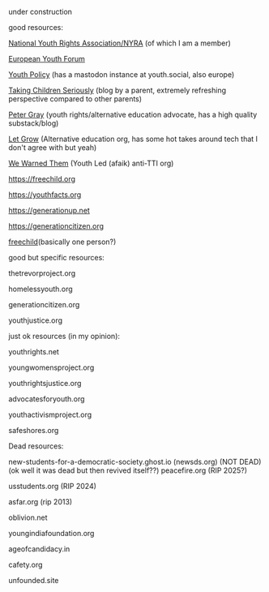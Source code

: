 under construction

good resources:

[National Youth Rights Association/NYRA](youthrights.org) (of which I am a member)

[European Youth Forum](youthforum.org)

[Youth Policy](youthpolicy.org) (has a mastodon instance at youth.social, also europe)

[Taking Children Seriously](takingchildrenseriously.com) (blog by a parent, extremely refreshing perspective compared to other parents)

[Peter Gray](https://www.petergray.org/) (youth rights/alternative education advocate, has a high quality substack/blog)

[Let Grow](letgrow.org) (Alternative education org, has some hot takes around tech that I don't agree with but yeah)

[We Warned Them](wewarnedthem.org) (Youth Led (afaik) anti-TTI org)

https://freechild.org

https://youthfacts.org

https://generationup.net

https://generationcitizen.org

[freechild](freechild.org)(basically one person?)

good but specific resources:

thetrevorproject.org

homelessyouth.org

generationcitizen.org

youthjustice.org

just ok resources (in my opinion):

youthrights.net

youngwomensproject.org

youthrightsjustice.org

advocatesforyouth.org

youthactivismproject.org

safeshores.org

Dead resources:

new-students-for-a-democratic-society.ghost.io (newsds.org) (NOT DEAD) (ok well it was dead but then revived itself??)
peacefire.org (RIP 2025?)

usstudents.org (RIP 2024)

asfar.org (rip 2013)

oblivion.net

youngindiafoundation.org

ageofcandidacy.in

cafety.org

unfounded.site
